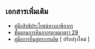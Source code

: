 
## เอกสารเพิ่มเติม
- [คู่มือสิทธิประโยชน์ทางภาษีอากร](http://tic.customs.go.th/data_files/7d1a83b78de5279f3a7cb0db6e90bb92.pdf)
- [ขั้นตอนการคืนอากรตามมาตรา 29](http://www.customs.go.th/data_files/4ec2d75cbf9a586cb2b03361d845d372.pdf)
- [คู่มือการยื่นสูตรการผลิต](http://customs.go.th/cont_strc_download.php?lang=th&top_menu=menu_homepage&current_id=142328324149505f48464b48464a4e) [ ปรับปรุงใหม่ ]


<!--stackedit_data:
eyJoaXN0b3J5IjpbLTQwNDI0ODAyMCwtMTM5MTY3Mjg3MCwxOT
MzMTE5NjI4LC0zOTYyMDk0OTcsLTE3NTA4NTI0MDgsOTc5ODEz
OTc3XX0=
-->